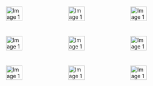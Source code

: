 
<body styly="margin: 0; padding: 0; display: flex; justify-content: space-between;">
    <div style="width: 100%; display: flex; justify-content: space-between; padding: 10px; box-sizing: border-box;">
        <img src="https://via.placeholder.com/300" alt="Image 1" style="width: 32%; padding: 10px; box-sizing: border-box;" >
        <img src="https://via.placeholder.com/300" alt="Image 1" style="width: 32%; padding: 10px; box-sizing: border-box;" >
        <img src="https://via.placeholder.com/300" alt="Image 1" style="width: 32%; padding: 10px; box-sizing: border-box;" >
    </div>
    <div style="width: 100%; display: flex; justify-content: space-between; padding: 10px; box-sizing: border-box;">
        <img src="https://via.placeholder.com/300" alt="Image 1" style="width: 32%; padding: 10px; box-sizing: border-box;" >
        <img src="https://via.placeholder.com/300" alt="Image 1" style="width: 32%; padding: 10px; box-sizing: border-box;" >
        <img src="https://via.placeholder.com/300" alt="Image 1" style="width: 32%; padding: 10px; box-sizing: border-box;" >
     </div>
     <div style="width: 100%; display: flex; justify-content: space-between; padding: 10px; box-sizing: border-box;">
        <img src="https://via.placeholder.com/300" alt="Image 1" style="width: 32%; padding: 10px; box-sizing: border-box;" >
        <img src="https://via.placeholder.com/300" alt="Image 1" style="width: 32%; padding: 10px; box-sizing: border-box;" >
        <img src="https://via.placeholder.com/300" alt="Image 1" style="width: 32%; padding: 10px; box-sizing: border-box;" >
     </div>
</body>

